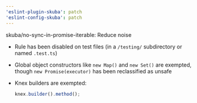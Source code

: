```yaml
---
'eslint-plugin-skuba': patch
'eslint-config-skuba': patch
---
```


skuba/no-sync-in-promise-iterable: Reduce noise

- Rule has been disabled on test files (in a `/testing/` subdirectory or named `.test.ts`)

- Global object constructors like `new Map()` and `new Set()` are exempted, though `new Promise(executor)` has been reclassified as unsafe

- Knex builders are exempted:

  ```typescript
  knex.builder().method();
  ```
